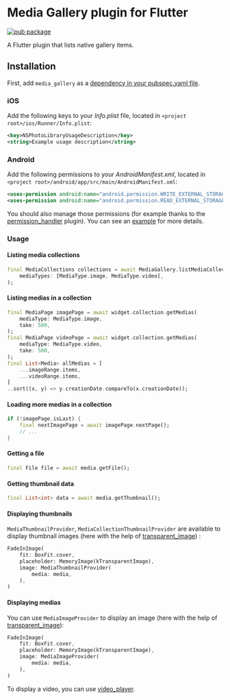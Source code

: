 # Media Gallery plugin for Flutter

[![pub package](https://img.shields.io/pub/v/media_gallery.svg)](https://pub.dartlang.org/packages/media_gallery)

A Flutter plugin that lists native gallery items.

## Installation

First, add `media_gallery` as a [dependency in your pubspec.yaml file](https://flutter.io/platform-plugins/).

### iOS

Add the following keys to your _Info.plist_ file, located in `<project root>/ios/Runner/Info.plist`:

```xml
<key>NSPhotoLibraryUsageDescription</key>
<string>Example usage description</string>
```

### Android

Add the following permissions to your _AndroidManifest.xml_, located in `<project root>/android/app/src/main/AndroidManifest.xml`:

```xml
<uses-permission android:name="android.permission.WRITE_EXTERNAL_STORAGE" />
<uses-permission android:name="android.permission.READ_EXTERNAL_STORAGE" />
```

You should also manage those permissions (for example thanks to the [permission_handler](https://pub.dev/packages/permission_handler) plugin). You can see an [example](example) for more details.

### Usage

#### Listing media collections

``` dart
final MediaCollections collections = await MediaGallery.listMediaCollections(
    mediaTypes: [MediaType.image, MediaType.video],
);
```

#### Listing medias in a collection

``` dart
final MediaPage imagePage = await widget.collection.getMedias(
    mediaType: MediaType.image,
    take: 500,
);
final MediaPage videoPage = await widget.collection.getMedias(
    mediaType: MediaType.video,
    take: 500,
);
final List<Media> allMedias = [
    ...imageRange.items,
    ...videoRange.items,
]
..sort((x, y) => y.creationDate.compareTo(x.creationDate));
```

#### Loading more medias in a collection

```dart
if (!imagePage.isLast) {
    final nextImagePage = await imagePage.nextPage();
    // ...
}
```

#### Getting a file

```dart
final File file = await media.getFile();
```

#### Getting thumbnail data

```dart
final List<int> data = await media.getThumbnail();
```

#### Displaying thumbnails

`MediaThumbnailProvider`, `MediaCollectionThumbnailProvider` are available to display thumbnail images (here with the help of [transparent_image](https://pub.dev/packages/transparent_image)) :

```dart
FadeInImage(
    fit: BoxFit.cover,
    placeholder: MemoryImage(kTransparentImage),
    image: MediaThumbnailProvider(
        media: media,
    ),
)
```

#### Displaying medias

You can use `MediaImageProvider` to display an image (here with the help of [transparent_image](https://pub.dev/packages/transparent_image)):

```dart
FadeInImage(
    fit: BoxFit.cover,
    placeholder: MemoryImage(kTransparentImage),
    image: MediaImageProvider(
        media: media,
    ),
)
```

To display a video, you can use [video_player](https://pub.dev/packages/video_player).